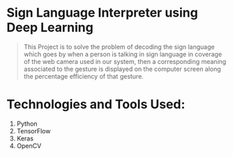 
# Sign Language Interpreter using Deep Learning
> This Project is to solve the problem of decoding the sign language which goes by when a person is talking in sign language in coverage of the web camera used in our system, then a corresponding meaning associated to the gesture is displayed on the computer screen along the percentage efficiency of that gesture. 


# Technologies and Tools Used: 
1. Python 
2. TensorFlow
3. Keras
4. OpenCV

````
